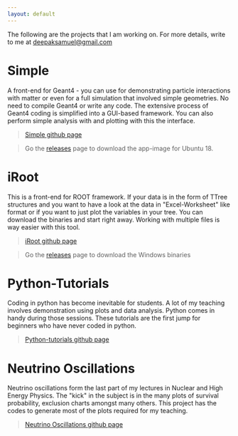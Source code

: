```yaml
---
layout: default
---
```



<!-- [Link to another page](./another-page.html). -->

The following are the projects that I am working on.
For more details, write to me at deepaksamuel@gmail.com

# Simple

A front-end for Geant4 - you can use for demonstrating particle interactions with matter or even for a full simulation that involved simple geometries. 
No need to compile Geant4 or write any code. The extensive process of Geant4 coding is simplified into a GUI-based framework. You can also perform simple
analysis with and plotting with this the interface.

> [Simple github page](https://github.com/deepaksamuel/simple) 

> Go the [releases](https://github.com/deepaksamuel/simple/releases)  page to download the app-image for Ubuntu 18.

# iRoot

This is a front-end for ROOT framework. If your data is in the form of TTree structures and you want to have a look at the data in "Excel-Worksheet" like format 
or if you want to just plot the variables in your tree. You can download the binaries and start right away. Working with multiple files is way easier with this tool.

> [iRoot github page](https://github.com/deepaksamuel/iRoot) 

> Go the [releases](https://github.com/deepaksamuel/iRoot/releases)  page to download the Windows binaries

# Python-Tutorials

Coding in python has become inevitable for students. A lot of my teaching involves demonstration using plots and data analysis. Python comes in handy during those sessions.
These tutorials are the first jump for beginners who have never coded in python. 

> [Python-tutorials github page](https://github.com/deepaksamuel/python-tutorials) 


# Neutrino Oscillations

Neutrino oscillations form the last part of my lectures in Nuclear and High Energy Physics. The "kick" in the subject is in the many plots of survival probability, exclusion charts amongst many others. This project has the codes to generate most of the plots required for my teaching. 

> [Neutrino Oscillations github page](https://github.com/deepaksamuel/neutrino-oscillations)

<!-- ```js
// Javascript code with syntax highlighting.
var fun = function lang(l) {
  dateformat.i18n = require('./lang/' + l)
  return true;
}
```

```ruby
# Ruby code with syntax highlighting
GitHubPages::Dependencies.gems.each do |gem, version|
  s.add_dependency(gem, "= #{version}")
end
```

#### Header 4

*   This is an unordered list following a header.
*   This is an unordered list following a header.
*   This is an unordered list following a header.

##### Header 5

1.  This is an ordered list following a header.
2.  This is an ordered list following a header.
3.  This is an ordered list following a header.

###### Header 6

| head1        | head two          | three |
|:-------------|:------------------|:------|
| ok           | good swedish fish | nice  |
| out of stock | good and plenty   | nice  |
| ok           | good `oreos`      | hmm   |
| ok           | good `zoute` drop | yumm  |

### There's a horizontal rule below this.

* * *

### Here is an unordered list:

*   Item foo
*   Item bar
*   Item baz
*   Item zip

### And an ordered list:

1.  Item one
1.  Item two
1.  Item three
1.  Item four

### And a nested list:

- level 1 item
  - level 2 item
  - level 2 item
    - level 3 item
    - level 3 item
- level 1 item
  - level 2 item
  - level 2 item
  - level 2 item
- level 1 item
  - level 2 item
  - level 2 item
- level 1 item

### Small image

![Octocat](https://github.githubassets.com/images/icons/emoji/octocat.png)

### Large image

![Branching](https://guides.github.com/activities/hello-world/branching.png)


### Definition lists can be used with HTML syntax.

<dl>
<dt>Name</dt>
<dd>Godzilla</dd>
<dt>Born</dt>
<dd>1952</dd>
<dt>Birthplace</dt>
<dd>Japan</dd>
<dt>Color</dt>
<dd>Green</dd>
</dl>

```
Long, single-line code blocks should not wrap. They should horizontally scroll if they are too long. This line should be long enough to demonstrate this.
```

```
The final element.
``` -->
